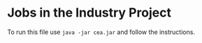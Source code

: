 # Jobs in the Industry Project

To run this file use `java -jar cea.jar` and follow the instructions.
